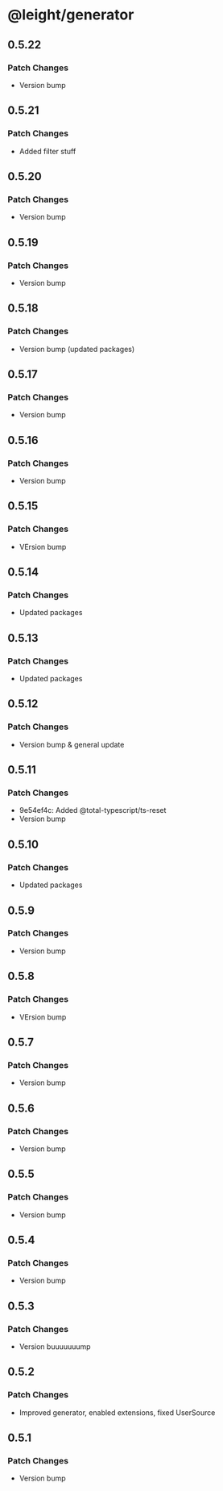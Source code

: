 # @leight/generator

## 0.5.22

### Patch Changes

- Version bump

## 0.5.21

### Patch Changes

- Added filter stuff

## 0.5.20

### Patch Changes

- Version bump

## 0.5.19

### Patch Changes

- Version bump

## 0.5.18

### Patch Changes

- Version bump (updated packages)

## 0.5.17

### Patch Changes

- Version bump

## 0.5.16

### Patch Changes

- Version bump

## 0.5.15

### Patch Changes

- VErsion bump

## 0.5.14

### Patch Changes

- Updated packages

## 0.5.13

### Patch Changes

- Updated packages

## 0.5.12

### Patch Changes

- Version bump & general update

## 0.5.11

### Patch Changes

- 9e54ef4c: Added @total-typescript/ts-reset
- Version bump

## 0.5.10

### Patch Changes

- Updated packages

## 0.5.9

### Patch Changes

- Version bump

## 0.5.8

### Patch Changes

- VErsion bump

## 0.5.7

### Patch Changes

- Version bump

## 0.5.6

### Patch Changes

- Version bump

## 0.5.5

### Patch Changes

- Version bump

## 0.5.4

### Patch Changes

- Version bump

## 0.5.3

### Patch Changes

- Version buuuuuuump

## 0.5.2

### Patch Changes

- Improved generator, enabled extensions, fixed UserSource

## 0.5.1

### Patch Changes

- Version bump
